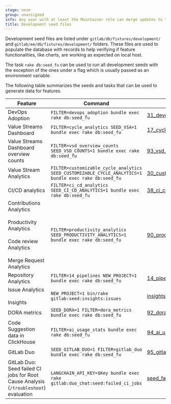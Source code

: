 ```yaml
---
stage: none
group: unassigned
info: Any user with at least the Maintainer role can merge updates to this content. For details, see https://docs.gitlab.com/development/development_processes/#development-guidelines-review.
title: Development seed files
---
```


Development seed files are listed under `gitlab/db/fixtures/development/` and `gitlab/ee/db/fixtures/development/`
folders. These files are used to populate the database with records to help verifying if feature functionalities, like charts, are working as expected on local host.

The task `rake db:seed_fu` can be used to run all development seeds with the exception of the ones under a flag which is usually passed as an environment variable.

The following table summarizes the seeds and tasks that can be used to generate
data for features.

| Feature                                                                                                           | Command                                                                                                       | Seed                                                                                                                                                |
|-------------------------------------------------------------------------------------------------------------------|---------------------------------------------------------------------------------------------------------------|-----------------------------------------------------------------------------------------------------------------------------------------------------|
| DevOps Adoption                                                                                                   | `FILTER=devops_adoption bundle exec rake db:seed_fu`                                                          | [31_devops_adoption.rb](https://gitlab.com/gitlab-org/gitlab/-/blob/master/ee/db/fixtures/development/31_devops_adoption.rb)                        |
| Value Streams Dashboard                                                                                           | `FILTER=cycle_analytics SEED_VSA=1 bundle exec rake db:seed_fu`                                               | [17_cycle_analytics.rb](https://gitlab.com/gitlab-org/gitlab/-/blob/master/db/fixtures/development/17_cycle_analytics.rb)                           |
| Value Streams Dashboard overview counts                                                                           | `FILTER=vsd_overview_counts SEED_VSD_COUNTS=1 bundle exec rake db:seed_fu`                                    | [93_vsd_overview_counts.rb](https://gitlab.com/gitlab-org/gitlab/-/blob/master/ee/db/fixtures/development/93_vsd_overview_counts.rb)                |
| Value Stream Analytics                                                                                            | `FILTER=customizable_cycle_analytics SEED_CUSTOMIZABLE_CYCLE_ANALYTICS=1 bundle exec rake db:seed_fu`         | [30_customizable_cycle_analytics](https://gitlab.com/gitlab-org/gitlab/-/blob/master/ee/db/fixtures/development/30_customizable_cycle_analytics.rb) |
| CI/CD analytics                                                                                                   | `FILTER=ci_cd_analytics SEED_CI_CD_ANALYTICS=1 bundle exec rake db:seed_fu`                                   | [38_ci_cd_analytics](https://gitlab.com/gitlab-org/gitlab/-/blob/master/db/fixtures/development/38_ci_cd_analytics.rb?ref_type=heads)               |
| Contributions Analytics<br><br>Productivity Analytics<br><br>Code review Analytics<br><br>Merge Request Analytics | `FILTER=productivity_analytics SEED_PRODUCTIVITY_ANALYTICS=1 bundle exec rake db:seed_fu`                     | [90_productivity_analytics](https://gitlab.com/gitlab-org/gitlab/-/blob/master/ee/db/fixtures/development/90_productivity_analytics.rb)             |
| Repository Analytics                                                                                              | `FILTER=14_pipelines NEW_PROJECT=1 bundle exec rake db:seed_fu`                                               | [14_pipelines](https://gitlab.com/gitlab-org/gitlab/-/blob/master/db/fixtures/development/14_pipelines.rb?ref_type=heads)                           |
| Issue Analytics<br><br>Insights                                                                                   | `NEW_PROJECT=1 bin/rake gitlab:seed:insights:issues`                                                          | [insights Rake task](https://gitlab.com/gitlab-org/gitlab/-/blob/master/ee/lib/tasks/gitlab/seed/insights.rake)                                     |
| DORA metrics                                                                                                      | `SEED_DORA=1 FILTER=dora_metrics bundle exec rake db:seed_fu`                                                 | [92_dora_metrics](https://gitlab.com/gitlab-org/gitlab/-/blob/master/ee/db/fixtures/development/92_dora_metrics.rb)                                 |
| Code Suggestion data in ClickHouse                                                                                | `FILTER=ai_usage_stats bundle exec rake db:seed_fu`                                                           | [94_ai_usage_stats](https://gitlab.com/gitlab-org/gitlab/-/blob/master/ee/db/fixtures/development/94_ai_usage_stats.rb)                             |
| GitLab Duo                                                                                                        | `SEED_GITLAB_DUO=1 FILTER=gitlab_duo bundle exec rake db:seed_fu`                                                               | [95_gitlab_duo](https://gitlab.com/gitlab-org/gitlab/-/blob/master/ee/db/fixtures/development/95_gitlab_duo.rb)                             |
| GitLab Duo: Seed failed CI jobs for Root Cause Analysis (`/troubleshoot`) evaluation                                                                                                  | `LANGCHAIN_API_KEY=$Key bundle exec rake gitlab:duo_chat:seed:failed_ci_jobs`                                                          | [seed_failed_ci_jobs](https://gitlab.com/gitlab-org/gitlab/-/blob/master/ee/lib/tasks/gitlab/duo_chat/seed_failed_ci_jobs.rake)                        |
